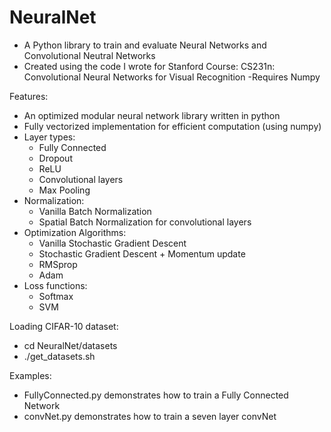 # NeuralNet
- A Python library to train and evaluate Neural Networks and Convolutional Neutral Networks
- Created using the code I wrote for Stanford Course: CS231n: Convolutional Neural Networks for Visual Recognition
-Requires Numpy

Features:

- An optimized modular neural network library written in python
- Fully vectorized  implementation for efficient computation (using numpy)
- Layer types:  
  - Fully Connected
  - Dropout 
  - ReLU 
  - Convolutional layers
  - Max Pooling
- Normalization:
  - Vanilla Batch Normalization 
  - Spatial Batch Normalization for convolutional layers
- Optimization Algorithms:
  - Vanilla Stochastic Gradient Descent
  - Stochastic Gradient Descent + Momentum update
  - RMSprop
  - Adam
- Loss functions:
  - Softmax
  - SVM  

Loading CIFAR-10 dataset:
- cd NeuralNet/datasets
- ./get_datasets.sh


Examples:
- FullyConnected.py demonstrates how to train a Fully Connected Network
- convNet.py demonstrates how to train a seven layer convNet
